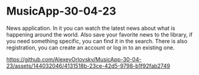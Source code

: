 # MusicApp-30-04-23

News application. In it you can watch the latest news about what is happening around the world. Also save your favorite news to the library, if you need something specific, you can find it in the search. There is also registration, you can create an account or log in to an existing one.

https://github.com/AlexeyOrlovsky/MusicApp-30-04-23/assets/144032046/4131518b-23ce-42d5-9798-b1f92fab2749

